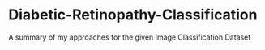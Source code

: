 # Diabetic-Retinopathy-Classification
A summary of my approaches for the given Image Classification Dataset
